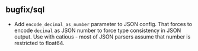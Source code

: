## bugfix/sql
* Add `encode_decimal_as_number` parameter to JSON config.
That forces to encode `decimal` as JSON number to force type consistency in JSON output.
Use with catious - most of JSON parsers assume that number is restricted to float64.

